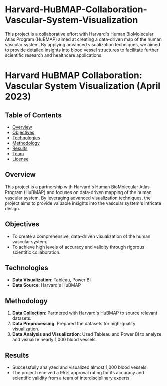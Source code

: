 # Harvard-HuBMAP-Collaboration-Vascular-System-Visualization
This project is a collaborative effort with Harvard's Human BioMolecular Atlas Program (HuBMAP) aimed at creating a data-driven map of the human vascular system. By applying advanced visualization techniques, we aimed to provide detailed insights into blood vessel structures to facilitate further scientific research and healthcare applications.

# Harvard HuBMAP Collaboration: Vascular System Visualization (April 2023)

## Table of Contents

- [Overview](#overview)
- [Objectives](#objectives)
- [Technologies](#technologies)
- [Methodology](#methodology)
- [Results](#results)
- [Team](#team)
- [License](#license)

## Overview

This project is a partnership with Harvard's Human BioMolecular Atlas Program (HuBMAP) and focuses on data-driven mapping of the human vascular system. By leveraging advanced visualization techniques, the project aims to provide valuable insights into the vascular system's intricate design.

## Objectives

- To create a comprehensive, data-driven visualization of the human vascular system.
- To achieve high levels of accuracy and validity through rigorous scientific collaboration.

## Technologies

- **Data Visualization**: Tableau, Power BI
- **Data Source**: Harvard's HuBMAP

## Methodology

1. **Data Collection**: Partnered with Harvard's HuBMAP to source relevant datasets.
2. **Data Preprocessing**: Prepared the datasets for high-quality visualization.
3. **Data Analysis and Visualization**: Used Tableau and Power BI to analyze and visualize nearly 1,000 blood vessels.

## Results

- Successfully analyzed and visualized almost 1,000 blood vessels.
- The project received a 95% approval rating for its accuracy and scientific validity from a team of interdisciplinary experts.



